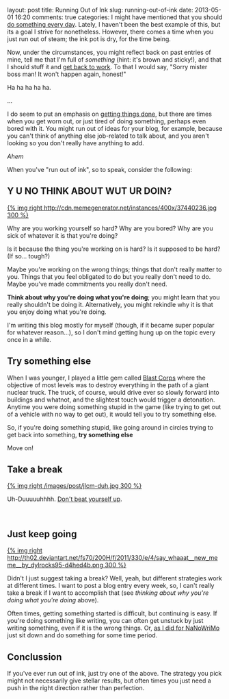 layout: post
title: Running Out of Ink
slug: running-out-of-ink
date: 2013-05-01 16:20
comments: true
categories: 
I might have mentioned that you should [do something every day](/2013/04/13/do-something-everyday/). Lately, I haven't been the best example of this, but its a goal I strive for nonetheless. However, there comes a time when you just run out of steam; the ink pot is dry, for the time being.

Now, under the circumstances, you might reflect back on past entries of mine, tell me that I'm full of *something* (hint: it's brown and sticky!), and that I should stuff it and [get back to work](/2012/06/04/the-importance-of-doing/). To that I would say, "Sorry mister boss man! It won't happen again, honest!"

Ha ha ha ha ha.

...

I do seem to put an emphasis on [getting things done](/2012/06/04/the-importance-of-doing/), but there are times when you get worn out, or just tired of doing something, perhaps even bored with it. You might run out of ideas for your blog, for example, because you can't think of anything else job-related to talk about, and you aren't looking so you don't really have anything to add.

*Ahem*

When you've "run out of ink", so to speak, consider the following:

## Y U NO THINK ABOUT WUT UR DOIN?

[{% img right http://cdn.memegenerator.net/instances/400x/37440236.jpg 300 %}](http://memegenerator.net/instance/37440236)

Why are you working yourself so hard? Why are you bored? Why are you sick of whatever it is that you're doing?

Is it because the thing you're working on is hard? Is it supposed to be hard? (If so... tough?)

Maybe you're working on the wrong things; things that don't really matter to you. Things that you feel obligated to do but you really don't need to do. Maybe you've made commitments you really don't need.

**Think about why you're doing what you're doing**; you might learn that you really shouldn't be doing it. Alternatively, you might rekindle why it is that you enjoy doing what you're doing.

I'm writing this blog mostly for myself (though, if it became super popular for whatever reason...), so I don't mind getting hung up on the topic every once in a while. 

## Try something else

When I was younger, I played a little gem called [Blast Corps](http://en.wikipedia.org/wiki/Blast_Corps) where the objective of most levels was to destroy everything in the path of a giant nuclear truck. The truck, of course, would drive ever so slowly forward into buildings and whatnot, and the slightest touch would trigger a detonation. Anytime you were doing something stupid in the game (like trying to get out of a vehicle with no way to get out), it would tell you to try something else.

So, if you're doing something stupid, like going around in circles trying to get back into something, **try something else**

Move on!

## Take a break

[{% img right /images/post/jlcm-duh.jpg 300 %}](http://www.digitalpimponline.com/strips.php?title=movie&id=24)

Uh-Duuuuuhhhh. [Don't beat yourself up](/2012/06/06/dont-beat-yourself-up/).

<br style='clear: both;'/>

## Just keep going

[{% img right http://th02.deviantart.net/fs70/200H/f/2011/330/e/4/say_whaaat__new_meme__by_dylrocks95-d4hed4b.png 300 %}](http://www.deviantart.com/art/SAY-WHAAAT-New-meme-271088363)

Didn't I just suggest taking a break? Well, yeah, but different strategies work at different times. I want to post a blog entry every week, so, I can't really take a break if I want to accomplish that (see *thinking about why you're doing what you're doing* above).

Often times, getting something started is difficult, but continuing is easy. If you're doing something like writing, you can often get unstuck by just writing something, even if it is the wrong things. Or, [as I did for NaNoWriMo](/2012/12/02/how-to-write-in-fifty-thousand-words-or-more/) just sit down and do something for some time period.

## Conclussion

If you've ever run out of ink, just try one of the above. The strategy you pick might not necessarily give stellar results, but often times you just need a push in the right direction rather than perfection.
